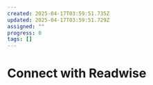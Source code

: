 ```yaml
---
created: 2025-04-17T03:59:51.735Z
updated: 2025-04-17T03:59:51.729Z
assigned: ""
progress: 0
tags: []
---
```


# Connect with Readwise
